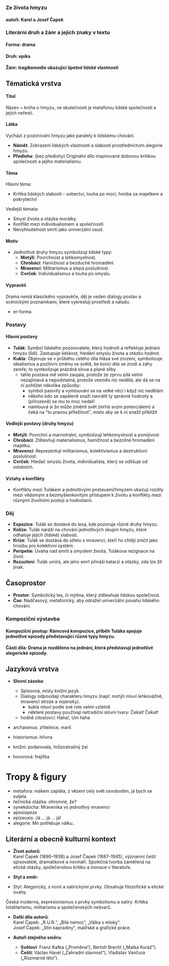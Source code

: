 ### Ze života hmyzu
#### autoři: Karel a Josef Čapek


### **Literární druh a žánr a jejich znaky v textu**
#### **Forma**: drama  
#### **Druh**: epika  
#### **Žánr**: tragikomedie ukazující špetné lidské vlastnosti

## **Tématická vrstva**
#### **Titul**  
Název ~ kniha o hmyzu, ve skutečnosti je metaforou lidské společnosti a jejích neřestí.  

#### **Látka**  
Vychází z pozorování hmyzu jako paralely k lidskému chování.  
* **Námět**: Zobrazení lidských vlastností a slabostí prostřednictvím alegorie hmyzu.  
* **Předloha**: (bez předlohy) Originální dílo inspirované dobovou kritikou společnosti a jejího materialismu.  

#### **Téma**  
Hlavní téma:  
- Kritika lidských slabostí - sobectví, touha po moci, honba za majetkem a pokrytectví

Vedlejší témata:  
- Smysl života a otázka morálky.  
- Konflikt mezi individualismem a společností.  
- Nevyhnutelnost smrti jako univerzální osud.  

#### **Motiv**  
- Jednotlivé druhy hmyzu symbolizují lidské typy:  
  - **Motýli**: Povrchnost a lehkomyslnost.  
  - **Chrobáci**: Hamižnost a bezduché hromadění.  
  - **Mravenci**: Militarismus a slepá poslušnost.  
  - **Cvrček**: Individualismus a touha po smyslu.  

#### **Vypravěč**  
Drama nemá klasického vypravěče, děj je veden dialogy postav a scénickými poznámkami, které vykreslují prostředí a náladu.  
* er-forma

### **Postavy**
#### **Hlavní postavy**  
- **Tulák**: Symbol lidského pozorovatele, který hodnotí a reflektuje jednání hmyzu (lidí). Zastupuje lidskost, hledání smyslu života a otázku hodnot.  
- **Kukla**: Objevuje se v průběhu celého díla hlásá své zrození, symbolizuje idealismus a pozitivní změnu ve světě, ke konci díla se zrodí a záhy zemře; to symbolizuje prázdná slova a plané sliby 
	- tahle postava mě velmi zaujala, protože ze zprvu zdá velmi nezajímavá a nepodstatná, protože vesměs nic nedělá, ale dá se na ní pohlížet několika způsoby:
		- symbol pasivity a vymlouvání se na velké věci i když nic nedělám
		- někoho kdo se zapáleně snaží navrátit ty správné hodnoty a (přirozeně) se mu to moc nedaří
		- namlouvá si že může změnit svět (mrhá svým potenciálem) a čeká na "tu pravou příležitost", místo aby se k ní snažil přiblížit

#### **Vedlejší postavy (druhy hmyzu)**  
- **Motýli**: Povrchní a marnotratní, symbolizují lehkomyslnost a pomíjivost.  
- **Chrobáci**: Ztělesňují materialismus, hamižnost a bezcílné hromadění majetku.  
- **Mravenci**: Reprezentují militarismus, kolektivismus a destruktivní poslušnost.  
- **Cvrček**: Hledač smyslu života, individualista, který se odlišuje od ostatních.  

#### **Vztahy a konflikty**  
- Konflikty mezi Tulákem a jednotlivými postavami/hmyzem ukazují rozdíly mezi vědomým a bezmyšlenkovitým přístupem k životu a konflikty mezi různými životními postoji a hodnotami.  


### **Děj**  
- **Expozice**: Tulák se dostává do lesa, kde pozoruje různé druhy hmyzu.  
- **Kolize**: Tulák naráží na chování jednotlivých skupin hmyzu, které odhaluje jejich (lidské) slabosti.  
- **Krize**: Tulák se dostává do střetu s mravenci, kteří ho chtějí zničit jako hrozbu pro kolektivní systém.  
- **Peripetie**: Úvaha nad smrtí a smyslem života, Tulákova rezignace na život.  
- **Rozuzlení**: Tulák umírá, ale jeho smrt přináší katarzi a otázky, zda lze žít jinak.  


## **Časoprostor**
- **Prostor**: Symbolický les, či mýtina, který ztělesňuje lidskou společnost.  
- **Čas**: Nadčasový, metaforický, aby odrážel univerzální povahu lidského chování.


### **Kompoziční výstavba**
#### **Kompoziční postup**: Rámcová kompozice, příběh Tuláka spojuje jednotlivé epizody představující různé typy hmyzu.  
#### **Části díla**: Drama je rozděleno na jednání, která představují jednotlivé alegorické epizody.  


## **Jazyková vrstva**
- **Slovní zásoba**:  
  * Spisovná, místy knižní jazyk.
  * Dialogy odpovídají charakteru hmyzu (např. motýli mluví lehkovážně, mravenci stroze a vojensky). 
    - kukla mluví podle své role velmi vzletně 
    - některé postavy používají netradiční slovní tvary: Čekat! Čekat!
  * hodně citoslovcí: Haha!, Um haha
  
- archaismus: zřítelnice, marš
- historismus: hřivna
- knižní: podarovala, hrůzostrašný žal
- hovorová: frejířka

# Tropy & figury
- metafora: mákem zaplála, z vězení celý svět osvobodím, já bych se svíjela
- řečnická otázka: ohromné, že?
- synekdocha: Mravenika vs jednotlivý mravenci
- aposiopeze
- epizeuxis: Já ... já ... já!
- alegorie: Mír potřebuje válku..


## **Literární a obecně kulturní kontext**
- **Život autorů**:  
Karel Čapek (1890–1938) a Josef Čapek (1887–1945), významní čeští spisovatelé, dramatikové a novináři.
Společná tvorba zaměřená na etické otázky, společenskou kritiku a inovace v literatuře.  

- **Styl a směr**:  

- Styl: Alegorický, s ironií a satirickými prvky. Obsahuje filozofické a etické úvahy.  

Česká moderna, expresionismus s prvky symbolismu a satiry. Kritika totalitarismu, militarismu a společenských nešvarů.  

- **Další díla autorů**:  
Karel Čapek: „R.U.R.“, „Bílá nemoc“, „Válka s mloky“.  
Josef Čapek: „Stín kapradiny“, malířské a grafické práce.  

- **Autoři stejného směru**:  
  - **Světoví**: Franz Kafka („Proměna“), Bertolt Brecht („Matka Kuráž“).  
  - **Čeští**: Václav Havel („Zahradní slavnost“), Vladislav Vančura („Rozmarné léto“).  
